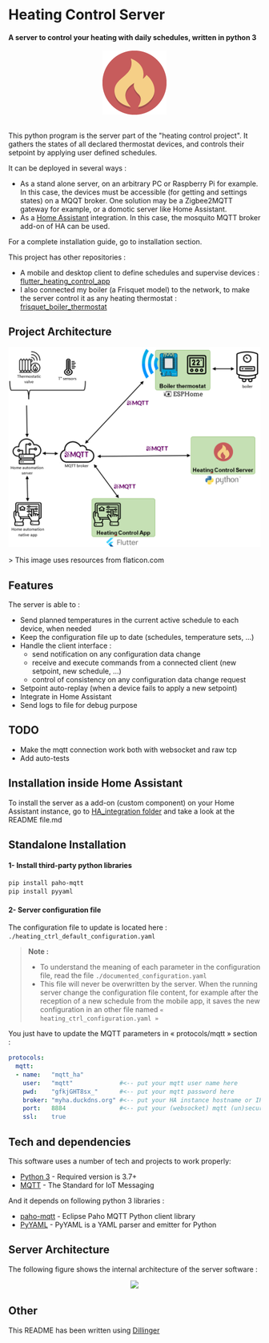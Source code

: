 # Heating Control Server
#### A server to control your heating with daily schedules, written in python 3

<p align="middle">
	<img src="doc/img/icon-default.png"/>
</p>

##

This python program is the server part of the "heating control project".
It gathers the states of all declared thermostat devices, and controls their setpoint by applying user defined schedules.

It can be deployed in several ways :
- As a stand alone server, on an arbitrary PC or Raspberry Pi for example. In this case, the devices must be accessible (for getting and settings states) on a MQQT broker. One solution may be a Zigbee2MQTT gateway for example, or a domotic server like Home Assistant.
- As a [Home Assistant] integration. In this case, the mosquito MQTT broker add-on of HA can be used.

For a complete installation guide, go to installation section.

This project has other repositories :
- A mobile and desktop client to define schedules and supervise devices : [flutter_heating_control_app]
- I also connected my boiler (a Frisquet model) to the network, to make the server control it as any heating thermostat : [frisquet_boiler_thermostat]

## Project Architecture
<p align="middle">
	<img src="doc/img/project_arch.png"/>
</p>
> This image uses resources from flaticon.com

## Features
The server is able to :
- Send planned temperatures in the current active schedule to each device, when needed
- Keep the configuration file up to date (schedules, temperature sets, ...)
- Handle the client interface :
	- send notification on any configuration data change
	- receive and execute commands from a connected client (new setpoint, new schedule, ...)
	- control of consistency on any configuration data change request
- Setpoint auto-replay (when a device fails to apply a new setpoint)
- Integrate in Home Assistant
- Send logs to file for debug purpose

## TODO
- Make the mqtt connection work both with websocket and raw tcp
- Add auto-tests

## Installation inside Home Assistant
To install the server as a add-on (custom component) on your Home Assistant instance, go to [HA_integration folder](./HA_integration/) and take a look at the README file.md

## Standalone Installation

#### 1- Install third-party python libraries
```sh
pip install paho-mqtt
pip install pyyaml
```

#### 2- Server configuration file
The configuration file to update is located here : `./heating_ctrl_default_configuration.yaml`

> **Note :**
> - To understand the meaning of each parameter in the configuration file, read the file `./documented_configuration.yaml`
> - This file will never be overwritten by the server. When the running server change the configuration file content, for example after the reception of a new schedule from the mobile app, it saves the new configuration in an other file named `« heating_ctrl_configuration.yaml »`

You just have to update the MQTT parameters in « protocols/mqtt » section :
  ```yaml
  protocols:
    mqtt:
    - name:   "mqtt_ha"
      user:   "mqtt"             #<-- put your mqtt user name here
      pwd:    "gfkjGHT8sx_"      #<-- put your mqtt password here
      broker: "myha.duckdns.org" #<-- put your HA instance hostname or IP address here
      port:   8884               #<-- put your (websocket) mqtt (un)secure port here
      ssl:    true
  ```

## Tech and dependencies
This software uses a number of tech and projects to work properly:
- [Python 3] - Required version is 3.7+
- [MQTT] - The Standard for IoT Messaging

And it depends on following python 3 libraries :
- [paho-mqtt] -  Eclipse Paho MQTT Python client library
- [PyYAML] - PyYAML is a YAML parser and emitter for Python


## Server Architecture
The following figure shows the internal architecture of the server software :
<p align="middle">
	<img src="doc/img/server_arch.png"/>
</p>

## Other
This README has been written using [Dillinger]

[//]: # (These are reference links used in the body of this note and get stripped out when the markdown processor does its job. There is no need to format nicely because it shouldn't be seen. Thanks SO - http://stackoverflow.com/questions/4823468/store-comments-in-markdown-syntax)

  [flutter_heating_control_app]: <https://github.com/celariss/flutter_heating_control_app/>
  [frisquet_boiler_thermostat]: <https://github.com/celariss/frisquet_boiler_thermostat/>
  [python 3]: <https://www.python.org/about/>
  [mqtt]: <https://mqtt.org/>
  [home assistant]: <https://www.home-assistant.io/>
  [paho-mqtt]: <https://pypi.org/project/paho-mqtt/>
  [pyyaml]: <https://pyyaml.org/wiki/PyYAMLDocumentation>
  [dillinger]: <https://dillinger.io/>
  